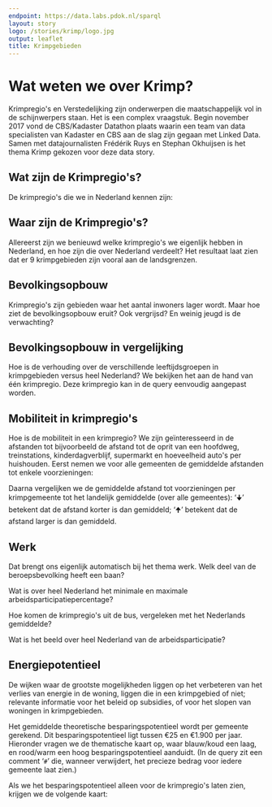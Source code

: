 ```yaml
---
endpoint: https://data.labs.pdok.nl/sparql
layout: story
logo: /stories/krimp/logo.jpg
output: leaflet
title: Krimpgebieden
---
```


# Wat weten we over Krimp?

Krimpregio's en Verstedelijking zijn onderwerpen die maatschappelijk
vol in de schijnwerpers staan.  Het is een complex vraagstuk.  Begin
november 2017 vond de CBS/Kadaster Datathon plaats waarin een team van
data specialisten van Kadaster en CBS aan de slag zijn gegaan met
Linked Data.  Samen met datajournalisten Frédérik Ruys en Stephan
Okhuijsen is het thema Krimp gekozen voor deze data story.

## Wat zijn de Krimpregio's?

De krimpregio's die we in Nederland kennen zijn:

<div data-query
     data-query-sparql="10-krimpregionamen.rq">
</div>


## Waar zijn de Krimpregio's?

Allereerst zijn we benieuwd welke krimpregio's we eigenlijk hebben in
Nederland, en hoe zijn die over Nederland verdeelt?  Het resultaat
laat zien dat er 9 krimpgebieden zijn vooral aan de landsgrenzen.

<div data-query
  data-query-sparql="20-krimpregios.rq">
</div>

## Bevolkingsopbouw

Krimpregio's zijn gebieden waar het aantal inwoners lager wordt.  Maar
hoe ziet de bevolkingsopbouw eruit?  Ook vergrijsd?  En weinig jeugd
is de verwachting?

<div data-query="http://localhost:4000/stories/krimp/#query=prefix+cbs%3A+%3Chttps%3A%2F%2Fdata.labs.pdok.nl%2Fcbs%2Fdef%2F%3E%0Aprefix+geo%3A+%3Chttp%3A%2F%2Fwww.opengis.net%2Font%2Fgeosparql%23%3E%0Aprefix+graph%3A+%3Chttps%3A%2F%2Fdata.labs.pdok.nl%2Fgraph%2F%3E%0Aprefix+krimpgebied%3A+%3Chttps%3A%2F%2Fdata.labs.pdok.nl%2Fcbs%2Fid%2Fkrimpgebied%2F%3E%0Aprefix+rdfs%3A+%3Chttp%3A%2F%2Fwww.w3.org%2F2000%2F01%2Frdf-schema%23%3E%0Aselect%0A++%3Flabel%0A++(avg(xsd%3Adecimal(%3Finwoners1_))+as+%3Finwoners0_14)%0A++(avg(xsd%3Adecimal(%3Finwoners2_))+as+%3Finwoners15_24)%0A++(avg(xsd%3Adecimal(%3Finwoners3_))+as+%3Finwoners25_44)%0A++(avg(xsd%3Adecimal(%3Finwoners4_))+as+%3Finwoners45_64)%0A++(avg(xsd%3Adecimal(%3Finwoners5_))+as+%3Finwoners65plus)%0A%7B%0A++graph+graph%3Akrimpgebied+%7B%0A++++%3Fgemeente+geo%3AsfWithin%2Frdfs%3Alabel+%3Flabel+.%0A++%7D%0A++graph+graph%3Awijkbuurt-2016+%7B%0A++++%3Fgemeente+cbs%3Ainwoners+%3Finwoners_+%3B%0A++++++++++++++cbs%3Ainwoners0-14+%3Finwoners1_+%3B%0A++++++++++++++cbs%3Ainwoners15-24+%3Finwoners2_+%3B%0A++++++++++++++cbs%3Ainwoners25-44+%3Finwoners3_+%3B%0A++++++++++++++cbs%3Ainwoners45-64+%3Finwoners4_+%3B%0A++++++++++++++cbs%3Ainwoners65%5C%2B+%3Finwoners5_+.%0A++%7D%0A%7D%0Agroup+by+%3Flabel%0A&contentTypeConstruct=text%2Fturtle&contentTypeSelect=application%2Fsparql-results%2Bjson&endpoint=https%3A%2F%2Fdata.labs.pdok.nl%2Fsparql&requestMethod=POST&tabTitle=Query&headers=%7B%7D&outputFormat=gchart&outputSettings=%7B%22chartConfig%22%3A%7B%22options%22%3A%7B%22hAxis%22%3A%7B%22useFormatFromData%22%3Atrue%2C%22minValue%22%3Anull%2C%22maxValue%22%3Anull%2C%22viewWindow%22%3Anull%2C%22viewWindowMode%22%3Anull%7D%2C%22legacyScatterChartLabels%22%3Atrue%2C%22vAxes%22%3A%5B%7B%22useFormatFromData%22%3Atrue%2C%22viewWindow%22%3A%7B%22max%22%3Anull%2C%22min%22%3Anull%7D%2C%22minValue%22%3Anull%2C%22maxValue%22%3Anull%7D%2C%7B%22useFormatFromData%22%3Atrue%2C%22viewWindow%22%3A%7B%22max%22%3Anull%2C%22min%22%3Anull%7D%2C%22minValue%22%3Anull%2C%22maxValue%22%3Anull%7D%5D%2C%22isStacked%22%3Afalse%2C%22booleanRole%22%3A%22certainty%22%2C%22legend%22%3A%22right%22%2C%22width%22%3A600%2C%22height%22%3A371%7D%2C%22state%22%3A%7B%7D%2C%22view%22%3A%7B%22columns%22%3Anull%2C%22rows%22%3Anull%7D%2C%22isDefaultVisualization%22%3Afalse%2C%22chartType%22%3A%22ColumnChart%22%7D%2C%22motionChartState%22%3Anull%7D"
  data-query-output="gchart"
  data-query-sparql="30-leeftijdscategoriën.rq">
</div>

## Bevolkingsopbouw in vergelijking

Hoe is de verhouding over de verschillende leeftijdsgroepen in
krimpgebieden versus heel Nederland?  We bekijken het aan de hand van
één krimpregio.  Deze krimpregio kan in de query eenvoudig aangepast
worden.

<div data-query="https://yasgui.org/#query=prefix+cbs%3A+%3Chttps%3A%2F%2Fdata.labs.pdok.nl%2Fcbs%2Fdef%2F%3E%0Aprefix+geo%3A+%3Chttp%3A%2F%2Fwww.opengis.net%2Font%2Fgeosparql%23%3E%0Aprefix+graph%3A+%3Chttps%3A%2F%2Fdata.labs.pdok.nl%2Fgraph%2F%3E%0Aprefix+krimpgebied%3A+%3Chttps%3A%2F%2Fdata.labs.pdok.nl%2Fcbs%2Fid%2Fkrimpgebied%2F%3E%0Aprefix+rdfs%3A+%3Chttp%3A%2F%2Fwww.w3.org%2F2000%2F01%2Frdf-schema%23%3E%0Aselect%0A++%3Flabel%0A++(avg(xsd%3Afloat(%3Fx1))+as+%3Finwoners0_14)%0A++(avg(xsd%3Afloat(%3Fx2))+as+%3Finwoners15_24)%0A++(avg(xsd%3Afloat(%3Fx3))+as+%3Finwoners25_44)%0A++(avg(xsd%3Afloat(%3Fx4))+as+%3Finwoners45_64)%0A++(avg(xsd%3Afloat(%3Fx5))+as+%3Finwoners65plus)%0A%7B%0A++%7B%0A++++graph+graph%3Akrimpgebied+%7B%0A++++++%3Fgemeente+geo%3AsfWithin%2Frdfs%3Alabel+%3Flabel+.%0A++++%7D%0A++%7D+union+%7B%0A++++bind+('Nederland'+as+%3Flabel)%0A++%7D%0A++graph+graph%3Awijkbuurt-2016+%7B%0A++++%3Fgemeente+cbs%3Ainwoners0-14+%3Fx1+%3B%0A++++++++++++++cbs%3Ainwoners15-24+%3Fx2+%3B%0A++++++++++++++cbs%3Ainwoners25-44+%3Fx3+%3B%0A++++++++++++++cbs%3Ainwoners45-64+%3Fx4+%3B%0A++++++++++++++cbs%3Ainwoners65%5C%2B+%3Fx5+.%0A++%7D%0A%7D%0Agroup+by+%3Flabel%0A&contentTypeConstruct=text%2Fturtle&contentTypeSelect=application%2Fsparql-results%2Bjson&endpoint=https%3A%2F%2Fdata.labs.pdok.nl%2Fsparql&requestMethod=POST&tabTitle=Query&headers=%7B%7D&outputFormat=gchart&outputSettings=%7B%22chartConfig%22%3A%7B%22options%22%3A%7B%22legacyScatterChartLabels%22%3Atrue%2C%22legend%22%3A%22right%22%2C%22isStacked%22%3Afalse%2C%22vAxes%22%3A%5B%7B%22title%22%3Anull%2C%22minValue%22%3Anull%2C%22maxValue%22%3Anull%2C%22viewWindow%22%3A%7B%22max%22%3Anull%2C%22min%22%3Anull%7D%2C%22useFormatFromData%22%3Atrue%7D%2C%7B%22viewWindow%22%3A%7B%22max%22%3Anull%2C%22min%22%3Anull%7D%2C%22minValue%22%3Anull%2C%22maxValue%22%3Anull%2C%22useFormatFromData%22%3Atrue%7D%5D%2C%22booleanRole%22%3A%22certainty%22%2C%22hAxis%22%3A%7B%22minValue%22%3Anull%2C%22maxValue%22%3Anull%2C%22viewWindow%22%3Anull%2C%22viewWindowMode%22%3Anull%2C%22useFormatFromData%22%3Atrue%7D%2C%22width%22%3A600%2C%22height%22%3A371%7D%2C%22state%22%3A%7B%7D%2C%22view%22%3A%7B%22columns%22%3Anull%2C%22rows%22%3Anull%7D%2C%22isDefaultVisualization%22%3Afalse%2C%22chartType%22%3A%22ColumnChart%22%7D%2C%22motionChartState%22%3Anull%7D"
  data-query-output="gchart"
  data-query-sparql="40-leeftijdscategoriën-NL.rq">
</div>


## Mobiliteit in krimpregio's

Hoe is de mobiliteit in een krimpregio? We zijn geïnteresseerd in de
afstanden tot bijvoorbeeld de afstand tot de oprit van een hoofdweg,
treinstations, kinderdagverblijf, supermarkt en hoeveelheid auto's per
huishouden.  Eerst nemen we voor alle gemeenten de gemiddelde
afstanden tot enkele voorzieningen:

<div data-query data-query-sparql="50-mobiliteit1.rq"></div>

Daarna vergelijken we de gemiddelde afstand tot voorzieningen per
krimpgemeente tot het landelijk gemiddelde (over alle gemeentes): ‘🠋’
betekent dat de afstand korter is dan gemiddeld; ‘🠉’ betekent dat de
afstand larger is dan gemiddeld.

<div data-query data-query-sparql="mobiliteit2.rq"></div>


## Werk
Dat brengt ons eigenlijk automatisch bij het thema werk.  Welk deel van de beroepsbevolking heeft een baan?

<div data-query
  data-query-sparql="arbeidsparticipatieKrimp.rq">
</div>

Wat is over heel Nederland het minimale en maximale arbeidsparticipatiepercentage?

<div data-query
  data-query-output="table"
  data-query-sparql="rangeArbeidsparticipatie.rq">
</div>

Hoe komen de krimpregio's uit de bus, vergeleken met het Nederlands gemiddelde?

<div data-query
  data-query-sparql="thematischeKrimp.rq">
</div>

Wat is het beeld over heel Nederland van de arbeidsparticipatie?

<div data-query
  data-query-sparql="thematischeArbeidspNl.rq">
</div>



## Energiepotentieel

De wijken waar de grootste mogelijkheden liggen op het verbeteren van
het verlies van energie in de woning, liggen die in een krimpgebied of
niet; relevante informatie voor het beleid op subsidies, of voor het
slopen van woningen in krimpgebieden.

Het gemiddelde theoretische besparingspotentieel wordt per gemeente
gerekend.   Dit besparingspotentieel ligt tussen €25 en €1.900 per
jaar.   Hieronder vragen we de thematische kaart op, waar blauw/koud
een laag, en rood/warm een hoog besparingspotentieel aanduidt.   (In de
query zit een comment ‘<code>#</code>’ die, wanneer verwijdert, het
precieze bedrag voor iedere gemeente laat zien.)

<div data-query data-query-sparql="energiepotentieel1.rq">
</div>

Als we het besparingspotentieel alleen voor de krimpregio's laten
zien, krijgen we de volgende kaart:

<div data-query data-query-sparql="energiepotentieel2.rq">
</div>

